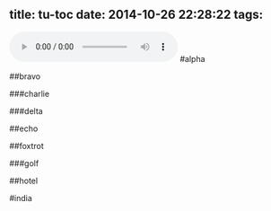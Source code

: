 title: tu-toc
date: 2014-10-26 22:28:22
tags:
---
<audio src="/audio/rtn.mp3" preload="auto" autoplay loop controls></audio>
#alpha

##bravo

###charlie

###delta

##echo

##foxtrot

###golf

##hotel

#india
